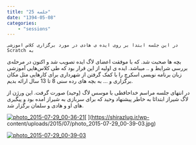 ```yaml
---
title: "جلسه 25"
date: "1394-05-08"
categories:
    - "sessions"
---
```

    در این جلسه ابتدا بر روی ایده ی هادی در مورد برگزاری کلاس اموزشی Scratch به
بچه ها صحبت شد. که با موفقت اعضای لاگ ایده تصویب شد و اکنون در مرحله‌ی بررسی
شرایط و .. میباشد. ایده ی اولیه از این قرار بود که طی کلاس‌هایی آموزشی زبان
برنامه نویسی اسکرچ را با کمک گرفتن از شهرداری برای کارهایی مثل مکان برگزاری و
… به بچه های رده سنی 8 تا 13 سال ارائه بدیم.

در انتهای جلسه مراسم خداحافظی با موسس لاگ (وحید) صورت گرفت. این ورژن از لاگ
شیراز ابتدائا به خاطر پیشنهاد وحید که برای سربازی به شیراز امده بود و پیگیری
های او و هادی و سلمان برگزار شد.

[![photo_2015-07-29_00-36-21](../../img/84fbe778-fdbb-11e6-86dd-a088b4d860141488289251.3192286.jpg)](img/84fbe778-fdbb-11e6-86dd-a088b4d860141488289251.3192286.jpg)[
](https://shirazlug.ir/wp-
content/uploads/2015/07/photo_2015-07-29_00-39-03.jpg)

[![photo_2015-07-29_00-39-03](../../img/84fbeafc-fdbb-11e6-86dd-a088b4d860141488289251.3192973.jpg)](img/84fbeafc-fdbb-11e6-86dd-a088b4d860141488289251.3192973.jpg)
